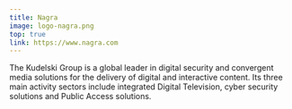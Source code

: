 ```yaml
---
title: Nagra
image: logo-nagra.png
top: true
link: https://www.nagra.com
---
```


The Kudelski Group is a global leader in digital security and convergent media solutions for the delivery of digital and interactive content. Its three main activity sectors include integrated Digital Television, cyber security solutions and Public Access solutions.

